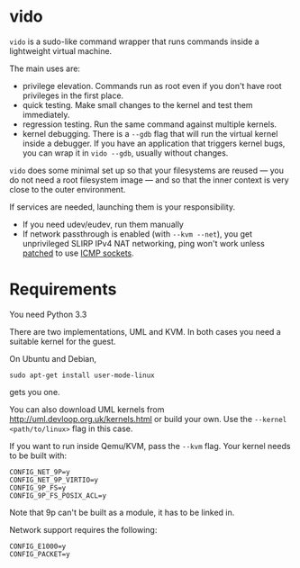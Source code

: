 
# vido

`vido` is a sudo-like command wrapper that runs commands inside
a lightweight virtual machine.

The main uses are:

- privilege elevation.  Commands run as root even if you don't have
root privileges in the first place.
- quick testing.  Make small changes to the kernel and test them immediately.
- regression testing.  Run the same command against multiple kernels.
- kernel debugging.  There is a `--gdb` flag that will run the virtual
kernel inside a debugger.  If you have an application that triggers
kernel bugs, you can wrap it in `vido --gdb`, usually without changes.

`vido` does some minimal set up so that your filesystems are reused
— you do not need a root filesystem image — and so that the inner
context is very close to the outer environment.

If services are needed, launching them is your responsibility.

- If you need udev/eudev, run them manually
- If network passthrough is enabled (with `--kvm --net`), you get
unprivileged SLIRP IPv4 NAT networking, ping won't work unless
[patched](http://openwall.info/wiki/people/segoon/ping#Userspace-support)
to use [ICMP sockets](https://lwn.net/Articles/420799/).

# Requirements

You need Python 3.3

There are two implementations, UML and KVM.
In both cases you need a suitable kernel for the guest.

On Ubuntu and Debian,

    sudo apt-get install user-mode-linux

gets you one.

You can also download UML kernels from
<http://uml.devloop.org.uk/kernels.html> or build your own.
Use the `--kernel <path/to/linux>` flag in this case.

If you want to run inside Qemu/KVM, pass the `--kvm` flag.
Your kernel needs to be built with:

    CONFIG_NET_9P=y
    CONFIG_NET_9P_VIRTIO=y
    CONFIG_9P_FS=y
    CONFIG_9P_FS_POSIX_ACL=y

Note that 9p can't be built as a module, it has to be linked in.

Network support requires the following:

    CONFIG_E1000=y
    CONFIG_PACKET=y


